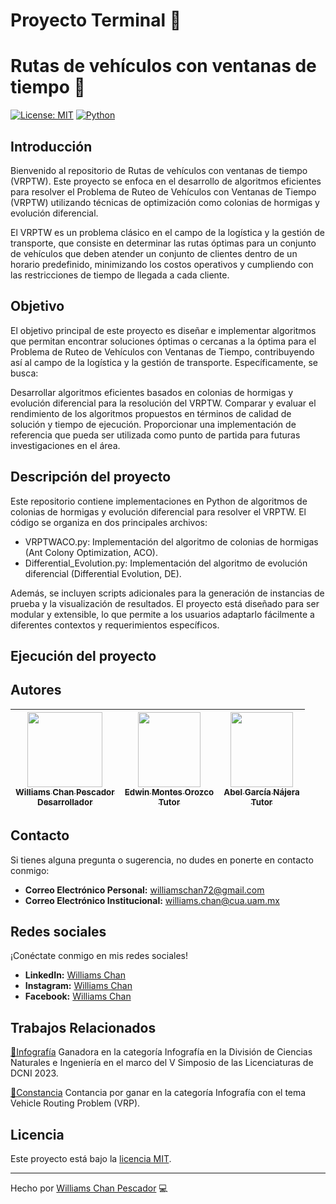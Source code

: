 # Proyecto Terminal 📜

# Rutas de vehículos con ventanas de tiempo 🚗

[![License: MIT](https://img.shields.io/badge/License-MIT-yellow.svg)](https://opensource.org/licenses/MIT)
[![Python](https://img.shields.io/badge/Python-v3.12.0-green?style=flat&logo=python&logoColor=ffffff)](https://www.python.org/)

## Introducción
Bienvenido al repositorio de Rutas de vehículos con ventanas de tiempo (VRPTW). Este proyecto se enfoca en el desarrollo de algoritmos eficientes para resolver el Problema de Ruteo de Vehículos con Ventanas de Tiempo (VRPTW) utilizando técnicas de optimización como colonias de hormigas y evolución diferencial.

El VRPTW es un problema clásico en el campo de la logística y la gestión de transporte, que consiste en determinar las rutas óptimas para un conjunto de vehículos que deben atender un conjunto de clientes dentro de un horario predefinido, minimizando los costos operativos y cumpliendo con las restricciones de tiempo de llegada a cada cliente.
## Objetivo
El objetivo principal de este proyecto es diseñar e implementar algoritmos que permitan encontrar soluciones óptimas o cercanas a la óptima para el Problema de Ruteo de Vehículos con Ventanas de Tiempo, contribuyendo así al campo de la logística y la gestión de transporte. Específicamente, se busca:

Desarrollar algoritmos eficientes basados en colonias de hormigas y evolución diferencial para la resolución del VRPTW.
Comparar y evaluar el rendimiento de los algoritmos propuestos en términos de calidad de solución y tiempo de ejecución.
Proporcionar una implementación de referencia que pueda ser utilizada como punto de partida para futuras investigaciones en el área.

## Descripción del proyecto
Este repositorio contiene implementaciones en Python de algoritmos de colonias de hormigas y evolución diferencial para resolver el VRPTW. El código se organiza en dos principales archivos:

- VRPTWACO.py: Implementación del algoritmo de colonias de hormigas (Ant Colony Optimization, ACO).
- Differential_Evolution.py: Implementación del algoritmo de evolución diferencial (Differential Evolution, DE).
  
Además, se incluyen scripts adicionales para la generación de instancias de prueba y la visualización de resultados. El proyecto está diseñado para ser modular y extensible, lo que permite a los usuarios adaptarlo fácilmente a diferentes contextos y requerimientos específicos.
## Ejecución del proyecto


## Autores
| [<img src="https://media.licdn.com/dms/image/D4E03AQGBQ8UgY0VdCg/profile-displayphoto-shrink_200_200/0/1712587269099?e=1718236800&v=beta&t=FzunufKMeNvn0V5mVPv6PAkhr5WNm6G3drEXB4iyxM0" width=120 height=120><br><sub>Williams Chan Pescador</sub><br><sub>Desarrollador</sub>](https://github.com/williams123000) |  [<img src="https://investigacion.uam.mx/images/fichas/88651_a.jpg" width=100 height=120><br><sub>Edwin Montes Orozco</sub><br><sub>Tutor</sub>](https://investigacion.uam.mx/index.php/listado-catalogo/88651) |  [<img src="https://dcni.cua.uam.mx/intranet/src/fotoProfes/1916832396IMG_8569.jpg" width=100 height=120><br><sub>Abel García Nájera</sub><br><sub>Tutor</sub>](https://dcni.cua.uam.mx/division/usuario?p=89) |
| :---: | :---: | :---: |

## Contacto

Si tienes alguna pregunta o sugerencia, no dudes en ponerte en contacto conmigo:

- **Correo Electrónico Personal:** [williamschan72@gmail.com](mailto:williamschan72@gmail.com)
- **Correo Electrónico Institucional:** [williams.chan@cua.uam.mx](mailto:williams.chan@cua.uam.mx)
  
## Redes sociales

¡Conéctate conmigo en mis redes sociales!

- **LinkedIn:** [Williams Chan](https://www.linkedin.com/in/williams-chan-998ba4302/)
- **Instagram:** [Williams Chan](https://www.instagram.com/williamschan)
- **Facebook:** [Williams Chan](https://www.facebook.com/williams.pescador/)

## Trabajos Relacionados
[🎨Infografía](https://drive.google.com/file/d/1N7CSbbh-XNB6k5zAZJr2cQ3qgUilKi_F/view?usp=sharing) Ganadora en la categoría Infografía en la División de Ciencias Naturales e Ingeniería en el marco del V Simposio de las Licenciaturas de DCNI 2023.

[🥇Constancia](https://drive.google.com/file/d/1cjh7rw3e89-_WYlkiLRuJnAwJRhTkHkU/view?usp=sharing) Contancia por ganar en la categoría Infografía con el tema Vehicle Routing Problem (VRP).

## Licencia
Este proyecto está bajo la [licencia MIT](./LICENSE).

---
Hecho por [Williams Chan Pescador](https://github.com/williams123000) 💻

